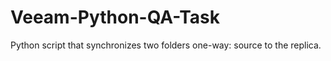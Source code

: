 # Veeam-Python-QA-Task
  Python script that synchronizes two folders one-way: source to the replica.
